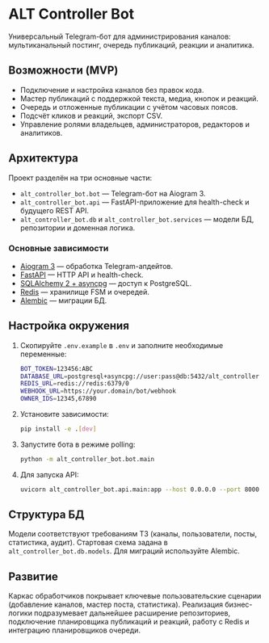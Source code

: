 # ALT Controller Bot

Универсальный Telegram-бот для администрирования каналов: мультиканальный постинг, очередь публикаций, реакции и аналитика.

## Возможности (MVP)

- Подключение и настройка каналов без правок кода.
- Мастер публикаций с поддержкой текста, медиа, кнопок и реакций.
- Очередь и отложенные публикации с учётом часовых поясов.
- Подсчёт кликов и реакций, экспорт CSV.
- Управление ролями владельцев, администраторов, редакторов и аналитиков.

## Архитектура

Проект разделён на три основные части:

- `alt_controller_bot.bot` — Telegram-бот на Aiogram 3.
- `alt_controller_bot.api` — FastAPI-приложение для health-check и будущего REST API.
- `alt_controller_bot.db` и `alt_controller_bot.services` — модели БД, репозитории и доменная логика.

### Основные зависимости

- [Aiogram 3](https://docs.aiogram.dev/) — обработка Telegram-апдейтов.
- [FastAPI](https://fastapi.tiangolo.com/) — HTTP API и health-check.
- [SQLAlchemy 2 + asyncpg](https://docs.sqlalchemy.org/) — доступ к PostgreSQL.
- [Redis](https://redis.io/) — хранилище FSM и очередей.
- [Alembic](https://alembic.sqlalchemy.org/) — миграции БД.

## Настройка окружения

1. Скопируйте `.env.example` в `.env` и заполните необходимые переменные:
   ```bash
   BOT_TOKEN=123456:ABC
   DATABASE_URL=postgresql+asyncpg://user:pass@db:5432/alt_controller
   REDIS_URL=redis://redis:6379/0
   WEBHOOK_URL=https://your.domain/bot/webhook
   OWNER_IDS=12345,67890
   ```

2. Установите зависимости:
   ```bash
   pip install -e .[dev]
   ```

3. Запустите бота в режиме polling:
   ```bash
   python -m alt_controller_bot.bot.main
   ```

4. Для запуска API:
   ```bash
   uvicorn alt_controller_bot.api.main:app --host 0.0.0.0 --port 8000
   ```

## Структура БД

Модели соответствуют требованиям ТЗ (каналы, пользователи, посты, статистика, аудит). Стартовая схема задана в `alt_controller_bot.db.models`. Для миграций используйте Alembic.

## Развитие

Каркас обработчиков покрывает ключевые пользовательские сценарии (добавление каналов, мастер поста, статистика). Реализация бизнес-логики подразумевает дальнейшее расширение репозиториев, подключение планировщика публикаций и реакций, работу с Redis и интеграцию планировщиков очереди.
